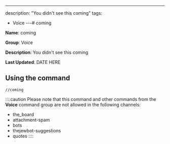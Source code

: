 ---
description: "You didn't see this coming"
tags:
  - Voice
---# coming

**Name**: coming

**Group**: Voice

**Description**: You didn't see this coming

**Last Updated**: DATE HERE

## Using the command

    //coming

::::caution Please note that this command and other commands from the **Voice** command group are not allowed in the following channels:
- the_board
- attachment-spam
- bots
- thejewbot-suggestions
- quotes
::::